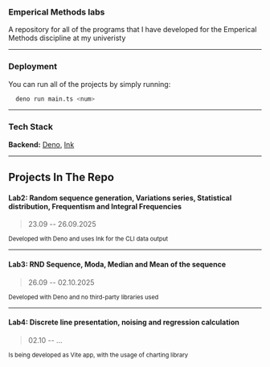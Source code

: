 
### Emperical Methods labs

A repository for all of the programs that I have developed for the Emperical Methods discipline at my univeristy

---

### Deployment

You can run all of the projects by simply running:

```bash
  deno run main.ts <num>
```

---

### Tech Stack

**Backend:** [Deno](https://github.com/denoland/deno), [Ink](https://github.com/vadimdemedes/ink)

---

## Projects In The Repo

#### Lab2: Random sequence generation, Variations series, Statistical distribution, Frequentism and Integral Frequencies

> 23.09 -- 26.09.2025

<sub>Developed with Deno and uses Ink for the CLI data output</sub>

---

#### Lab3: RND Sequence, Moda, Median and Mean of the sequence

> 26.09 -- 02.10.2025

<sub>Developed with Deno and no third-party libraries used</sub>

---

#### Lab4: Discrete line presentation, noising and regression calculation

> 02.10 -- ...

<sub>Is being developed as Vite app, with the usage of charting library</sub>
